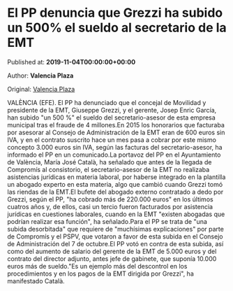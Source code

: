 
# El PP denuncia que Grezzi ha subido un 500% el sueldo al secretario de la EMT

Published at: **2019-11-04T00:00:00+00:00**

Author: **Valencia Plaza**

Original: [Valencia Plaza](https://valenciaplaza.com/el-pp-denuncia-que-grezzi-ha-subido-un-500-el-sueldo-al-secretario-de-la-emt)

VALÈNCIA (EFE). El PP ha denunciado que el concejal de Movilidad y presidente de la EMT, Giuseppe Grezzi, y el gerente, Josep Enric García, han subido "un 500 %" el sueldo del secretario-asesor de esta empresa municipal tras el fraude de 4 millones.En 2015 los honorarios que facturaba por asesorar al Consejo de Administración de la EMT eran de 600 euros sin IVA, y en el contrato suscrito hace un mes pasa a cobrar por este mismo concepto 3.000 euros sin IVA, según las facturas del secretario-asesor, ha informado el PP en un comunicado.La portavoz del PP en el Ayuntamiento de València, María José Català, ha señalado que antes de la llegada de Compromís al consistorio, el secretario-asesor de la EMT no realizaba asistencias jurídicas en materia laboral, por haberse integrado en la plantilla un abogado experto en esta materia, algo que cambió cuando Grezzi tomó las riendas de la EMT.El bufete del abogado externo contratado a dedo por Grezzi, según el PP, "ha cobrado más de 220.000 euros" en los últimos cuatros años y, de ellos, casi un tercio fueron facturados por asistencia jurídicas en cuestiones laborales, cuando en la EMT "existen abogadas que podrían realizar esa función", ha señalado.Para el PP se trata de "una subida desorbitada" que requiere de "muchísimas explicaciones" por parte de Compromís y el PSPV, que votaron a favor de esta subida en el Consejo de Administración del 7 de octubre.El PP votó en contra de esta subida, así como del aumento de salario del gerente de la EMT de 5.000 euros y del contrato del director adjunto, antes jefe de gabinete, que suponía 10.000 euros más de sueldo."Es un ejemplo más del descontrol en los procedimientos y en los pagos de la EMT dirigida por Grezzi", ha manifestado Català. 
